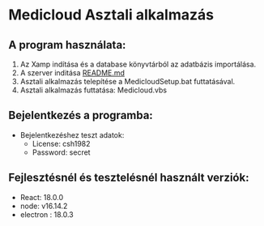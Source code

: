 # Medicloud Asztali alkalmazás


## A program használata:
1) Az Xamp indítása és a database könyvtárból az adatbázis importálása.
2) A szerver inditása [README.md]()
3) Asztali alkalmazás telepítése a MedicloudSetup.bat futtatásával.
4) Asztali alkalmazás futtatása: Medicloud.vbs


## Bejelentkezés a programba: 
* Bejelentkezéshez teszt adatok:
    * License: csh1982
    * Password: secret


## Fejlesztésnél és tesztelésnél használt verziók:
* React: 18.0.0
* node: v16.14.2
* electron : 18.0.3

